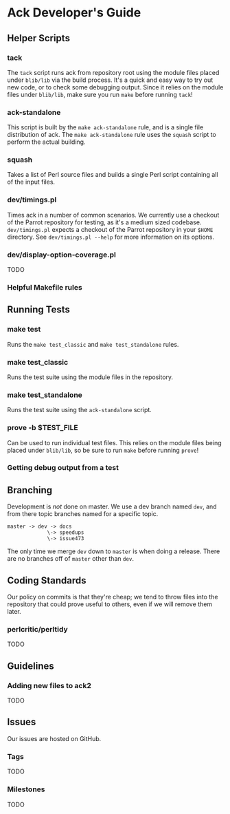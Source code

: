 # Ack Developer's Guide

## Helper Scripts

### tack

The `tack` script runs ack from repository root using the module files placed under `blib/lib` via
the build process.  It's a quick and easy way to try out new code, or to check some debugging
output.  Since it relies on the module files under `blib/lib`, make sure you run `make` before
running `tack`!

### ack-standalone

This script is built by the `make ack-standalone` rule, and is a single file distribution of ack.
The `make ack-standalone` rule uses the `squash` script to perform the actual building.

### squash

Takes a list of Perl source files and builds a single Perl script containing all of the input
files.

### dev/timings.pl

Times ack in a number of common scenarios.  We currently use a checkout of the Parrot repository
for testing, as it's a medium sized codebase.  `dev/timings.pl` expects a checkout of the Parrot
repository in your `$HOME` directory.  See `dev/timings.pl --help` for more information on its
options.

### dev/display-option-coverage.pl

TODO

### Helpful Makefile rules

## Running Tests

### make test

Runs the `make test_classic` and `make test_standalone` rules.

### make test_classic

Runs the test suite using the module files in the repository.

### make test_standalone

Runs the test suite using the `ack-standalone` script.

### prove -b $TEST_FILE

Can be used to run individual test files.  This relies on the module files being
placed under `blib/lib`, so be sure to run `make` before running `prove`!

### Getting debug output from a test

## Branching

Development is *not* done on master.  We use a dev branch named
`dev`, and from there topic branches named for a specific topic.

    master -> dev -> docs
                 \-> speedups
                 \-> issue473

The only time we merge `dev` down to `master` is when doing a
release.  There are no branches off of `master` other than `dev`.

## Coding Standards

Our policy on commits is that they're cheap; we tend to throw files
into the repository that could prove useful to others, even if we
will remove them later.

### perlcritic/perltidy

TODO

## Guidelines

### Adding new files to ack2

TODO

## Issues

Our issues are hosted on GitHub.

### Tags

TODO

### Milestones

TODO
